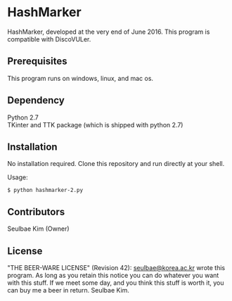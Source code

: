 # HashMarker

HashMarker, developed at the very end of June 2016.
This program is compatible with DiscoVULer.

## Prerequisites
This program runs on windows, linux, and mac os.

## Dependency
Python 2.7  
TKinter and TTK package (which is shipped with python 2.7)


## Installation

No installation required.
Clone this repository and run directly at your shell.

Usage:
```
$ python hashmarker-2.py
```

## Contributors
Seulbae Kim (Owner)

## License

"THE BEER-WARE LICENSE" (Revision 42):
<seulbae@korea.ac.kr> wrote this program.  As long as you retain this notice you
can do whatever you want with this stuff. If we meet some day, and you think
this stuff is worth it, you can buy me a beer in return. Seulbae Kim.


